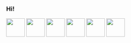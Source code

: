 ### Hi!

<!--
**gLebcode/gLebcode** is a ✨ _special_ ✨ repository because its `README.md` (this file) appears on your GitHub profile.

Here are some ideas to get you started:

- 🔭 I’m currently working on ...
- 🌱 I’m currently learning ...
- 👯 I’m looking to collaborate on ...
- 🤔 I’m looking for help with ...
- 💬 Ask me about ...
- 📫 How to reach me: ...
- 😄 Pronouns: ...
- ⚡ Fun fact: ...
-->
<img width=50 height=50 src="https://cdn.jsdelivr.net/gh/devicons/devicon/icons/python/python-original-wordmark.svg" /> <img width=50 height=50 src="https://cdn.jsdelivr.net/gh/devicons/devicon/icons/pycharm/pycharm-original.svg" /> <img width=50 height=50 src="https://cdn.jsdelivr.net/gh/devicons/devicon/icons/mysql/mysql-original.svg" /> <img width=50 height=50 src="https://cdn.jsdelivr.net/gh/devicons/devicon/icons/sqlite/sqlite-original.svg" /> <img width=50 height=50 src="https://cdn.jsdelivr.net/gh/devicons/devicon/icons/html5/html5-original.svg" /> <img width=50 height=50 src="https://cdn.jsdelivr.net/gh/devicons/devicon/icons/css3/css3-original.svg" />
